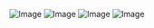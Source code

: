 ![Image](https://github.com/user-attachments/assets/3a4e83e4-245f-415c-bf4c-e793d9f76753)
![Image](https://github.com/user-attachments/assets/1ac1fdf1-1410-4728-8594-05c9d03244d7)
![Image](https://github.com/user-attachments/assets/ad7142f6-4251-49ee-9e68-e7ee44f696c5)
![Image](https://github.com/user-attachments/assets/24ab2e37-2454-4d11-a9e6-a507283629a6)
